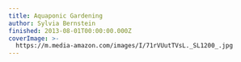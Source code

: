```yaml
---
title: Aquaponic Gardening
author: Sylvia Bernstein
finished: 2013-08-01T00:00:00.000Z
coverImage: >-
  https://m.media-amazon.com/images/I/71rVUutTVsL._SL1200_.jpg
---
```

